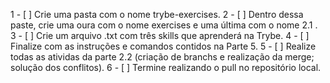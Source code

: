 1 - [ ] Crie uma pasta com o nome trybe-exercises.
2 - [ ] Dentro dessa paste, crie uma oura com o nome exercises e uma última com o nome 2.1 .
3 - [ ] Crie um arquivo .txt com três skills que aprenderá na Trybe.
4 - [ ] Finalize com as instruções e comandos contidos na Parte 5.
5 - [ ] Realize todas as atividas da parte 2.2 (criação de branchs e realização da merge; solução dos conflitos).
6 - [ ] Termine realizando o pull no repositório local.
